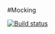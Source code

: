 #Mocking

[![Build status](https://ci.appveyor.com/api/projects/status/dulxd4lj2pk6lii0?svg=true)](https://ci.appveyor.com/project/Kohstantih/mocking-ajs-task-3)